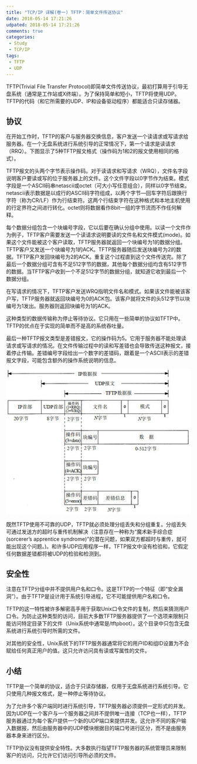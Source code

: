 ```yaml
---
title: "TCP/IP 详解(卷一) TFTP：简单文件传送协议"
date: 2018-05-14 17:21:26
udpated: 2018-05-14 17:21:26
comments: true
categories:
 - Study
 - TCP/IP
tags:
 - TFTP
 - UDP
---
```


TFTP(Trivial File Transfer Protocol)即简单文件传送协议，最初打算用于引导无盘系统（通常是工作站或X终端）。为了保持简单和短小，TFTP将使用UDP。TFTP的代码（和它所需要的UDP、IP和设备驱动程序）都能适合只读存储器。

## 协议

在开始工作时，TFTP的客户与服务器交换信息，客户发送一个读请求或写请求给服务器。在一个无盘系统进行系统引导的正常情况下，第一个请求是读请求（RRQ）。下图显示了5种TFTP报文格式（操作码为1和2的报文使用相同的格式）。

TFTP报文的头两个字节表示操作码。对于读请求和写请求（WRQ），文件名字段说明客户要读或写的位于服务器上的文件。这个文件字段以0字节作为结束。模式字段是一个ASCII码串netascii或octet（可大小写任意组合），同样以0字节结束。netascii表示数据是以成行的ASCII码字符组成，以两个字节—回车字符后跟换行字符（称为CR/LF）作为行结束符。这两个行结束字符在这种格式和本地主机使用的行定界符之间进行转化。octet则将数据看作8bit一组的字节流而不作任何解释。

每个数据分组包含一个块编号字段，它以后要在确认分组中使用。以读一个文件作为例子，TFTP客户需要发送一个读请求说明要读的文件名和文件模式(mode)。如果这个文件能被这个客户读取，TFTP服务器就返回一个块编号为1的数据分组。TFTP客户又发送一个块编号为1的ACK。TFTP服务器随后发送块编号为2的数据。TFTP客户发回块编号为2的ACK。重复这个过程直到这个文件传送完。除了最后一个数据分组可含有不足512字节的数据，其他每个数据分组均含有512字节的数据。当TFTP客户收到一个不足512字节的数据分组，就知道它收到最后一个数据分组。
<!-- more -->

在写请求的情况下，TFTP客户发送WRQ指明文件名和模式。如果该文件能被该客户写，TFTP服务器就返回块编号为0的ACK包。该客户就将文件的头512字节以块编号为1发出。服务器则返回块编号为1的ACK。

这种类型的数据传输称为停止等待协议。它只用在一些简单的协议如TFTP中。TFTP的优点在于实现的简单而不是高的系统吞吐量。

最后一种TFTP报文类型是差错报文，它的操作码为5。它用于服务器不能处理读请求或写请求的情况。在文件传输过程中的读和写差错也会导致传送这种报文，接着停止传输。差错编号字段给出一个数字的差错码，跟着是一个ASCII表示的差错报文字段，可能包含额外的操作系统说明的信息。

![](/images/tcp-ip/tftp-format.jpg)

既然TFTP使用不可靠的UDP，TFTP就必须处理分组丢失和分组重复。分组丢失可通过发送方的超时与重传机制解决（注意存在一种称为“魔术新手综合症(sorcerer’s apprentice syndrome)”的潜在问题，如果双方都超时与重传，就可能出现这个问题。)。和许多UDP应用程序一样，TFTP报文中没有检验和，它假定任何数据差错都将被UDP的检验和检测到。

## 安全性

注意在TFTP分组中并不提供用户名和口令。这是TFTP的一个特征（即“安全漏洞”）。由于TFTP是设计用于系统引导进程，它不可能提供用户名和口令。

TFTP的这一特性被许多解密高手用于获取Unix口令文件的复制，然后来猜测用户口令。为防止这种类型的访问，目前大多数TFTP服务器提供了一个选项来限制只能访问特定目录下的文件（Unix系统中通常是/tftpboot）。这个目录中只包含无盘系统进行系统引导时所需的文件。

对其他的安全性，Unix系统下的TFTP服务器通常将它的用户ID和组ID设置为不会赋给任何真正用户的值。这只允许访问具有读或写属性的文件。

## 小结

TFTP是一个简单的协议，适合于只读存储器，仅用于无盘系统进行系统引导。它只使用几种报文格式，是一种停止等待协议。

为了允许多个客户端同时进行系统引导，TFTP服务器必须提供一定形式的并发。因为UDP在一个客户与一个服务器之间并不提供唯一连接（TCP也一样），TFTP服务器通过为每个客户提供一个新的UDP端口来提供并发。这允许不同的客户输入数据报，然后由服务器中的UDP模块根据目的端口号进行区分，而不是由服务器本身来进行区分。

TFTP协议没有提供安全特性。大多数执行指望TFTP服务器的系统管理员来限制客户的访问，只允许它们访问引导所必须的文件。

